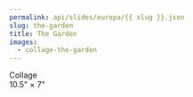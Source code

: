 ```yaml
---
permalink: api/slides/europa/{{ slug }}.json
slug: the-garden
title: The Garden
images:
  - collage-the-garden
---
```

Collage  
10.5" × 7"